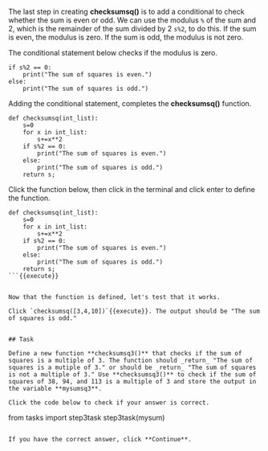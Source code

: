The last step in creating **checksumsq()** is to add a conditional to check whether the sum is even or odd. We can use the modulus `%` of the sum and 2, which is the remainder of the sum divided by 2 `s%2`, to do this. If the sum is even, the modulus is zero. If the sum is odd, the modulus is not zero.

The conditional statement below checks if the modulus is zero.


```
if s%2 == 0:
    print("The sum of squares is even.")
else:
    print("The sum of squares is odd.")
```


Adding the conditional statement, completes the **checksumsq()** function.


```
def checksumsq(int_list):
    s=0
    for x in int_list:
        s+=x**2
    if s%2 == 0:
        print("The sum of squares is even.")
    else:
        print("The sum of squares is odd.")
    return s;
```

Click the function below, then click in the terminal and click enter to define the function.

```
def checksumsq(int_list):
    s=0
    for x in int_list:
        s+=x**2
    if s%2 == 0:
        print("The sum of squares is even.")
    else:
        print("The sum of squares is odd.")
    return s;
```{{execute}}


Now that the function is defined, let's test that it works.

Click `checksumsq([3,4,10])`{{execute}}. The output should be "The sum of squares is odd."


## Task

Define a new function **checksumsq3()** that checks if the sum of squares is a multiple of 3. The function should _return_ "The sum of squares is a mutiple of 3." or should be _return_ "The sum of squares is not a multiple of 3." Use **checksumsq3()** to check if the sum of squares of 38, 94, and 113 is a multiple of 3 and store the output in the variable **mysumsq3**.

Click the code below to check if your answer is correct.

```
from tasks import step3task
step3task(mysum)
```{{execute}}

If you have the correct answer, click **Continue**.
